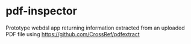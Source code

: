 pdf-inspector
=============

Prototype webdsl app returning information extracted from an uploaded PDF file using https://github.com/CrossRef/pdfextract
